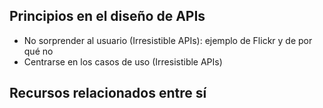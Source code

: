 ## Principios en el diseño de APIs

- No sorprender al usuario (Irresistible APIs): ejemplo de Flickr y de por qué no
- Centrarse en los casos de uso (Irresistible APIs)

## Recursos relacionados entre sí


